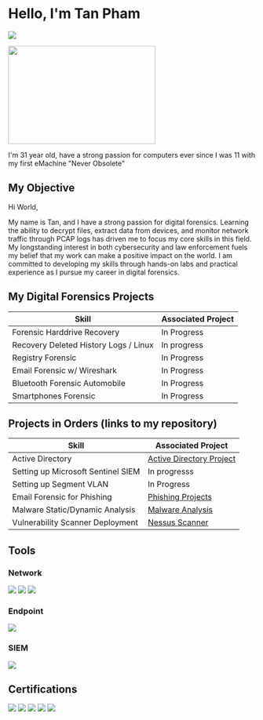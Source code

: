 # Hello, I'm Tan Pham
<a href="https://linkedin.com/in/tanpham702"><img src="https://img.shields.io/badge/-LinkedIn-0072b1?&style=for-the-badge&logo=linkedin&logoColor=white" /></a>

<img src="https://github.com/TommyP702/TanPham/assets/169327735/f7fae3bf-7fe0-4ac0-b8eb-9be5ebaf7d85" width="300" height="200">

I'm 31 year old, have a strong passion for computers ever since I was 11 with my first eMachine "Never Obsolete"

##  My Objective
Hi World,

My name is Tan, and I have a strong passion for digital forensics. Learning the ability to decrypt files, extract data from devices, and monitor network traffic through PCAP logs has driven me to focus my core skills in this field. My longstanding interest in both cybersecurity and law enforcement fuels my belief that my work can make a positive impact on the world. I am committed to developing my skills through hands-on labs and practical experience as I pursue my career in digital forensics.

## My Digital Forensics Projects

| Skill                                         | Associated Project         |
|------------------------------------------------|----------------------------|
| Forensic Harddrive Recovery                    | In Progress   |
| Recovery Deleted History Logs / Linux              | In progress|
| Registry Forensic                            | In Progress | 
| Email Forensic w/ Wireshark                   | In Progress |
| Bluetooth Forensic Automobile      | In Progress|
| Smartphones Forensic                               | In Progress |


## Projects in Orders (links to my repository)

| Skill                                         | Associated Project         |
|------------------------------------------------|----------------------------|
| Active Directory                        | <a  href="Active Directory/Active-Directory Project01.md">Active Directory Project</a> |
| Setting up Microsoft Sentinel SIEM             | In progresss|
| Setting up Segment VLAN                        | In Progress | 
| Email Forensic for Phishing                    | <a  href="Phishing Email Analysis/Phishing-email-001.md">Phishing Projects</a>||
| Malware Static/Dynamic Analysis                | <a  href="Dynamic Malware Analysis/malware_AheGmkp.exe.md">Malware Analysis</a>|
| Vulnerability Scanner Deployment                | <a  href="Vulnerability Scanner Deployment/Nessus Setup on Win10 VM.md">Nessus Scanner</a> |

## Tools

### Network
<div>
    <img src="https://img.shields.io/badge/-Wireshark-1679A7?&style=for-the-badge&logo=Wireshark&logoColor=white" />
    <img src="https://img.shields.io/badge/-Suricata-EF3B2D?&style=for-the-badge&logo=Suricata&logoColor=white" />
    <img src="https://img.shields.io/badge/-Zeek-777BB4?&style=for-the-badge&logo=Zeek&logoColor=white" />
</div>

### Endpoint
<div>
    <img src="https://img.shields.io/badge/-Microsoft_Defender_for_Endpoint-00A4EF?&style=for-the-badge&logo=Microsoft&logoColor=white" />
  <!--  <img src="https://img.shields.io/badge/-Velociraptor-4B275F?&style=for-the-badge&logo=Velociraptor&logoColor=white" /> -->
</div>

### SIEM
<div>
    <img src="https://img.shields.io/badge/-Microsoft_Sentinel-0078D4?&style=for-the-badge&logo=Microsoft&logoColor=white" />
   <!--  <img src="https://img.shields.io/badge/-Splunk-000000?&style=for-the-badge&logo=Splunk&logoColor=white" /> -->
   <!--  <img src="https://img.shields.io/badge/-Elastic-005571?&style=for-the-badge&logo=Elastic&logoColor=white" /> -->
</div>

## Certifications

<div>
<img src="https://img.shields.io/badge/-CySA%2B-4D4D4D?&style=for-the-badge&logo=CompTIA&logoColor=white" />
<img src="https://img.shields.io/badge/-Security%2B-FF0000?&style=for-the-badge&logo=CompTIA&logoColor=white" />
<img src="https://img.shields.io/badge/-Network%2B-007ACC?&style=for-the-badge&logo=CompTIA&logoColor=white" />
<img src="https://img.shields.io/badge/-Google IT-007ACC?&style=for-the-badge&logo=Google&logoColor=white" />
<img src="https://img.shields.io/badge/-ISC2 CC-4D4D4D?&style=for-the-badge&logo=ISC2&logoColor=white" />
</div>


